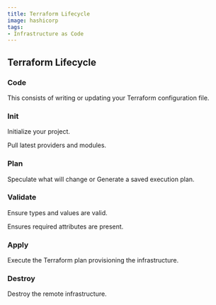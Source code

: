 ```yaml
---
title: Terraform Lifecycle
image: hashicorp
tags:
- Infrastructure as Code
---
```

## Terraform Lifecycle

### Code

This consists of writing or updating your Terraform configuration file.

### Init

Initialize your project.

Pull latest providers and modules.

### Plan

Speculate what will change or Generate a saved execution plan.

### Validate

Ensure types and values are valid.

Ensures required attributes are present.

### Apply

Execute the Terraform plan provisioning the infrastructure.

### Destroy

Destroy the remote infrastructure.